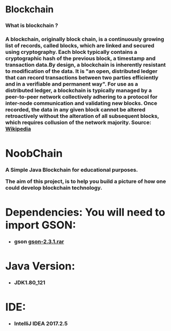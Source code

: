 # Blockchain
<h3>What is blockchain ?<h3/>

<a>A blockchain, originally block chain, is a continuously growing list of records, called blocks, which are linked and secured using cryptography. Each block typically contains a cryptographic hash of the previous block, a timestamp and transaction data.By design, a blockchain is inherently resistant to modification of the data. It is "an open, distributed ledger that can record transactions between two parties efficiently and in a verifiable and permanent way". For use as a distributed ledger, a blockchain is typically managed by a peer-to-peer network collectively adhering to a protocol for inter-node communication and validating new blocks. Once recorded, the data in any given block cannot be altered retroactively without the alteration of all subsequent blocks, which requires collusion of the network majority.</a> <b>Source:</b> <a href="https://en.wikipedia.org/wiki/Blockchain">Wikipedia<a/>
 

# NoobChain
A Simple Java Blockchain for educational purposes.

The aim of this project, is to help you build a picture of how one could develop blockchain technology.

# Dependencies: You will need to import GSON:
* gson <a href="http://central.maven.org/maven2/com/google/code/gson/gson/2.3.1/gson-2.3.1.jar">gson-2.3.1.rar<a/>

# Java Version:
* JDK1.80_121

# IDE:
* IntelliJ IDEA 2017.2.5
